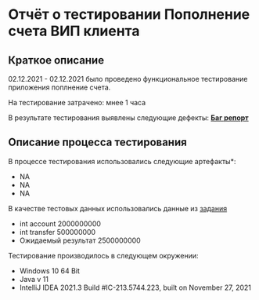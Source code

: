 # Отчёт о тестировании Пополнение счета ВИП клиента

## Краткое описание

02.12.2021 - 02.12.2021 было проведено функциональное тестирование приложения поплнение счета.

На тестирование затрачено: мнее 1 часа

В результате тестирования выявлены следующие дефекты:
**[Баг репорт](https://github.com/dimansky777/Java_lesson_1/issues/1#issue-1069485743)**


## Описание процесса тестирования

В процессе тестирования использовались следующие артефакты*:
* NA
* NA
* NA


В качестве тестовых данных использовались данные из [задания](https://is.gd/6wH0Er)

* int account         2000000000
* int transfer        500000000
* Ожидаемый результат 2500000000

Тестирование производилось в следующем окружении:
* Windows 10 64 Bit
* Java v 11
* IntelliJ IDEA 2021.3 Build #IC-213.5744.223, built on November 27, 2021


